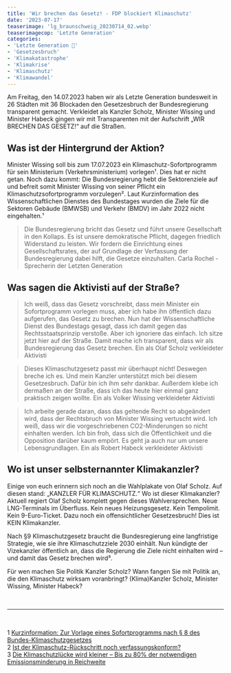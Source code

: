 ```yaml
---
title: 'Wir brechen das Gesetz! - FDP blockiert Klimaschutz'
date: '2023-07-17'
teaserimage: 'lg_braunschweig_20230714_02.webp'
teaserimagecop: 'Letzte Generation'
categories:
- 'Letzte Generation 🧡'
- 'Gesetzesbruch'
- 'Klimakatastrophe'
- 'Klimakrise'
- 'Klimaschutz'
- 'Klimawandel'
---
```


Am Freitag, den 14.07.2023 haben wir als Letzte Generation bundesweit in 26 Städten mit 36 Blockaden den Gesetzesbruch der Bundesregierung transparent gemacht.
Verkleidet als Kanzler Scholz, Minister Wissing und Minister Habeck gingen wir mit Transparenten mit der Aufschrift „WIR BRECHEN DAS GESETZ!“ auf die Straßen.

## Was ist der Hintergrund der Aktion?

Minister Wissing soll bis zum 17.07.2023 ein Klimaschutz-Sofortprogramm für sein Ministerium (Verkehrsministerium) vorlegen¹. Dies hat er nicht getan. Noch dazu kommt: Die Bundesregierung hebt die Sektorenziele auf und befreit somit Minister Wissing von seiner Pflicht ein Klimaschutzsofortprogramm vorzulegen². Laut Kurzinformation des Wissenschaftlichen Dienstes des Bundestages wurden die Ziele für die Sektoren Gebäude (BMWSB) und Verkehr (BMDV) im Jahr 2022 nicht eingehalten.¹

> Die Bundesregierung bricht das Gesetz und führt unsere Gesellschaft in den Kollaps. Es ist unsere demokratische Pflicht, dagegen friedlich Widerstand zu leisten. Wir fordern die Einrichtung eines Gesellschaftsrates, der auf Grundlage der Verfassung der Bundesregierung dabei hilft, die Gesetze einzuhalten.
> Carla Rochel - Sprecherin der Letzten Generation

## Was sagen die Aktivisti auf der Straße?

> Ich weiß, dass das Gesetz vorschreibt, dass mein Minister ein Sofortprogramm vorlegen muss, aber ich habe ihn öffentlich dazu aufgerufen, das Gesetz zu brechen. Nun hat der Wissenschaftliche Dienst des Bundestags gesagt, dass ich damit gegen das Rechtsstaatsprinzip verstoße. Aber ich ignoriere das einfach. Ich sitze jetzt hier auf der Straße. Damit mache ich transparent, dass wir als Bundesregierung das Gesetz brechen.
> Ein als Olaf Scholz verkleideter Aktivisti

> Dieses Klimaschutzgesetz passt mir überhaupt nicht! Deswegen breche ich es. Und mein Kanzler unterstützt mich bei diesem Gesetzesbruch. Dafür bin ich ihm sehr dankbar. Außerdem klebe ich dermaßen an der Straße, dass ich das heute hier einmal ganz praktisch zeigen wollte.
> Ein als Volker Wissing verkleideter Aktivisti

> Ich arbeite gerade daran, dass das geltende Recht so abgeändert wird, dass der Rechtsbruch von Minister Wissing vertuscht wird. Ich weiß, dass wir die vorgeschriebenen CO2-Minderungen so nicht einhalten werden. Ich bin froh, dass sich die Öffentlichkeit und die Opposition darüber kaum empört. Es geht ja auch nur um unsere Lebensgrundlagen.
> Ein als Robert Habeck verkleideter Aktivisti

## Wo ist unser selbsternannter Klimakanzler?

Einige von euch erinnern sich noch an die Wahlplakate von Olaf Scholz. Auf diesen stand: „KANZLER FÜR KLIMASCHUTZ.“ Wo ist dieser Klimakanzler? Aktuell regiert Olaf Scholz komplett gegen dieses Wahlversprechen. Neue LNG-Terminals im Überfluss. Kein neues Heizungsgesetz. Kein Tempolimit. Kein 9-Euro-Ticket. Dazu noch ein offensichtlicher Gesetzesbruch! Dies ist KEIN Klimakanzler.

Nach §9 Klimaschutzgesetz braucht die Bundesregierung eine langfristige Strategie, wie sie ihre Klimaschutzziele 2030 einhält. Nun kündigte der Vizekanzler öffentlich an, dass die Regierung die Ziele nicht einhalten wird – und damit das Gesetz brechen wird³.

Für wen machen Sie Politik Kanzler Scholz?
Wann fangen Sie mit Politik an, die den Klimaschutz wirksam voranbringt? (Klima)Kanzler Scholz, Minister Wissing, Minister Habeck?

<br>

---

<br>

1 [Kurzinformation: Zur Vorlage eines Sofortprogramms nach § 8 des Bundes-Klimaschutzgesetzes](https://www.bundestag.de/resource/blob/952004/8257111fd31bd07915db53fc9860deb4/WD-8-025-23-pdf-data.pdf) <br>
2 [Ist der Kli­ma­schutz-Rück­schritt noch ver­fas­sungs­kon­form?](https://www.lto.de/recht/hintergruende/h/koalitionsausschuss-modernisierungspaket-sektorenziele-weichen-co2-gesamtrechnung/) <br>
3 [Die Klimaschutzlücke wird kleiner – Bis zu 80% der notwendigen Emissionsminderung in Reichweite](https://www.bmwk.de/Redaktion/DE/Downloads/klimaschutz/klimaschutzmassnahmen-projektionen-2023.pdf?__blob=publicationFile&v=6)